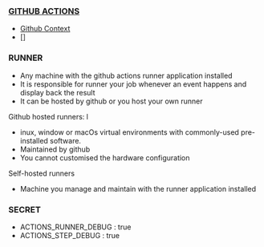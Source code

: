 ### [GITHUB ACTIONS](https://docs.github.com/en/actions)

- [Github Context](https://docs.github.com/en/actions/learn-github-actions/contexts)
- []

### RUNNER
- Any machine with the github actions runner application installed
- It is responsible for runner your job whenever an event happens and display back the result
- It can be hosted by github or you host your own runner

Github hosted runners: l
- inux, window or macOs virtual environments with commonly-used pre-installed software.
- Maintained by github
- You cannot customised the hardware configuration

Self-hosted runners
- Machine you manage and maintain with the runner application installed

### SECRET
- ACTIONS_RUNNER_DEBUG : true
- ACTIONS_STEP_DEBUG : true
